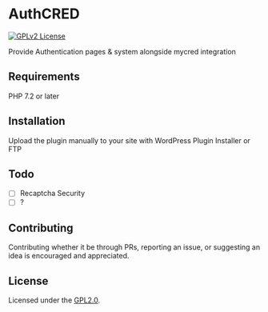 # AuthCRED

[![GPLv2 License](https://img.shields.io/badge/License-GPL%20v2-yellow.svg)](https://opensource.org/licenses/)

Provide Authentication pages & system alongside mycred integration

## Requirements

PHP 7.2 or later

## Installation

Upload the plugin manually to your site with WordPress Plugin Installer or FTP
    
## Todo

- [ ]  Recaptcha Security
- [ ]  ?

## Contributing

Contributing whether it be through PRs, reporting an issue, or suggesting an idea is encouraged and appreciated.

## License

Licensed under the [GPL2.0](https://github.com/iniznet/authcred/blob/master/LICENSE).